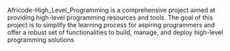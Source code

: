 Africode-High_Level_Programming is a comprehensive project aimed at providing high-level programming resources and tools. The goal of this project is to simplify the learning process for aspiring programmers and offer a robust set of functionalities to build, manage, and deploy high-level programming solutions

